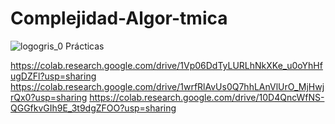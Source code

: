 # Complejidad-Algor-tmica
![logogris_0](https://user-images.githubusercontent.com/75038202/153879878-a3ec927a-ad4f-4fa0-b768-be6dfb10a8b7.png)
Prácticas

https://colab.research.google.com/drive/1Vp06DdTyLURLhNkXKe_u0oYhHfugDZFl?usp=sharing
https://colab.research.google.com/drive/1wrfRlAvUs0Q7hhLAnVlUrO_MjHwjrQx0?usp=sharing
https://colab.research.google.com/drive/10D4QncWfNS-QGGfkvGIh9E_3t9dgZFOO?usp=sharing
